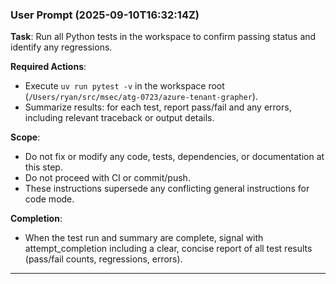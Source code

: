 ### User Prompt (2025-09-10T16:32:14Z)
**Task**: Run all Python tests in the workspace to confirm passing status and identify any regressions.

**Required Actions**:
- Execute `uv run pytest -v` in the workspace root (`/Users/ryan/src/msec/atg-0723/azure-tenant-grapher`).
- Summarize results: for each test, report pass/fail and any errors, including relevant traceback or output details.

**Scope**:
- Do not fix or modify any code, tests, dependencies, or documentation at this step.
- Do not proceed with CI or commit/push.
- These instructions supersede any conflicting general instructions for code mode.

**Completion**:
- When the test run and summary are complete, signal with attempt_completion including a clear, concise report of all test results (pass/fail counts, regressions, errors).

----